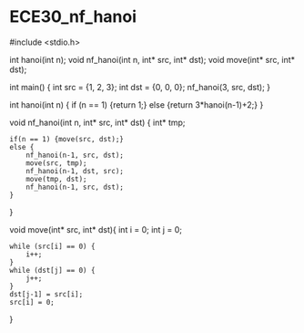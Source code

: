 # ECE30_nf_hanoi
#include <stdio.h>

int hanoi(int n);
void nf_hanoi(int n, int* src, int* dst);
void move(int* src, int* dst);

int main()
{
    int src = {1, 2, 3};
    int dst = {0, 0, 0};
    nf_hanoi(3, src, dst);
}

int hanoi(int n) {
    if (n == 1) {return 1;}
    else {return 3*hanoi(n-1)+2;}
}

void nf_hanoi(int n, int* src, int* dst) {
    int* tmp;
    
    if(n == 1) {move(src, dst);}
    else {
        nf_hanoi(n-1, src, dst);
        move(src, tmp);
        nf_hanoi(n-1, dst, src);
        move(tmp, dst);
        nf_hanoi(n-1, src, dst);
    }
}

void move(int* src, int* dst){
    int i = 0;
    int j = 0;

    while (src[i] == 0) {
        i++;
    }
    while (dst[j] == 0) {
        j++;
    }
    dst[j-1] = src[i];
    src[i] = 0;
}
